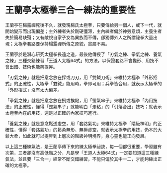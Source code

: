 # 王蘭亭太極拳三合一練法的重要性

王蘭亭在楊露禪死後不久，就發現楊氏太極拳，只要傳給另一個人，或下一代，就開始變形而出現偏差；主外練者失於剛硬僵滯，主內練者偏於神勞意煩，主養生者失於簡易缺殘；又有敵視自家子女為異族而不傳，卻獨傳外人之所謂祕拳大量出現；太極拳套路要保持楊露禪所傳之原貌，實屬不易。

王蘭亭於是潛心研究太極拳長遠之道，最後他傳授了「刃氣之練、拳氣之練、養氣之練」三種交錯練習「王道人太極64式」的方法，以保證套路不會變形、用技不會出錯、技術也能夠提昇。

「刃氣之練」就是把意念放在採或刀刃，用「雙鉞刀術」來維持太極拳「外形招式」的正確性，太極拳「雙鉞」能用時，拳即可用；兵拳皆合用，就表示太極拳的「外形招式」沒有太大偏差。

「拳氣之練」就是把意念放在挒或挨點，用「罡氣串子」來維持太極拳「內用技法」的正確性，懂得「罡氣串子」就能明白「走粘」的「引落合出」技巧；就表示太極拳內在的用技，還是以正確的內家技巧進行。

「養氣之練」就是意念鬆透虛空，用「套路氣功」來維持太極拳「階級神明」的正確性，懂得「套路氣功」的鬆柔無形、無極虛空，就表示太極拳的用技，仍本於大鬆大柔，如此就可以提昇到上層次的階級神明境界，身心靈也能正向發展。

以上這三種練氣法，是王蘭亭傳下來的練太極拳祕訣，每一個都很重要，學習雖有次第，三者卻沒有高低階之分，凡是學「王道人太極64式」一定要知道這三種練氣法，並且要「三合一」經常不斷交錯練習，不能只偏於其中一二，才能夠練出正確的太極拳。